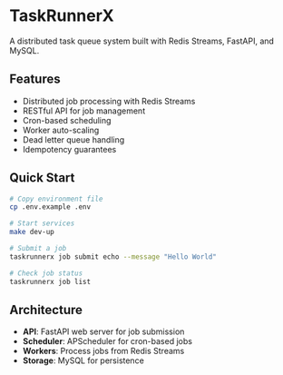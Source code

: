 # TaskRunnerX

A distributed task queue system built with Redis Streams, FastAPI, and MySQL.

## Features

- Distributed job processing with Redis Streams
- RESTful API for job management
- Cron-based scheduling
- Worker auto-scaling
- Dead letter queue handling
- Idempotency guarantees

## Quick Start

```bash
# Copy environment file
cp .env.example .env

# Start services
make dev-up

# Submit a job
taskrunnerx job submit echo --message "Hello World"

# Check job status
taskrunnerx job list
```

## Architecture

- **API**: FastAPI web server for job submission
- **Scheduler**: APScheduler for cron-based jobs
- **Workers**: Process jobs from Redis Streams
- **Storage**: MySQL for persistence
